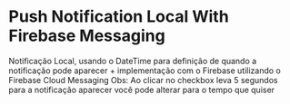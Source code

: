 # Push Notification Local With Firebase Messaging

Notificação Local, usando o DateTime para definição de quando a notificação pode aparecer + implementação com o Firebase utilizando o Firebase Cloud Messaging
Obs: Ao clicar no checkbox leva 5 segundos para a notificação aparecer você pode alterar para o tempo que quiser
